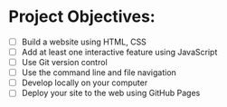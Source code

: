 # Project Objectives:
- [ ] Build a website using HTML, CSS
- [ ] Add at least one interactive feature using JavaScript
- [ ] Use Git version control
- [ ] Use the command line and file navigation
- [ ] Develop locally on your computer
- [ ] Deploy your site to the web using GitHub Pages